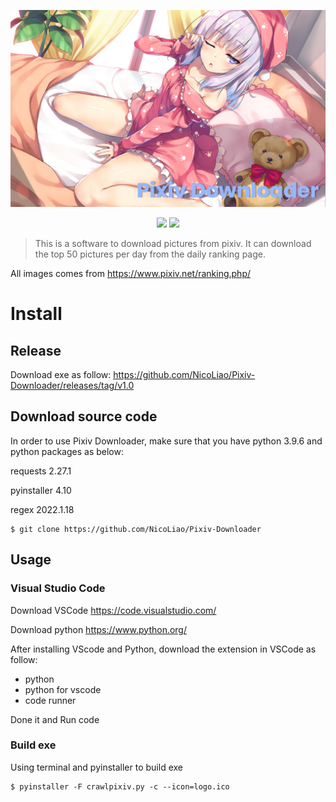 <p align=center>
<img target = "banner" src="https://github.com/NicoLiao/Pixiv-Downloader/blob/main/img/banner.png?raw=true">
</p>

<p align=center>
<a target="badge" href="https://github.com/NicoLiao/Pixiv-Downloader" title="python version"><img src="https://img.shields.io/badge/python-v3.9.6-blue"></a>
<a target="badge" href="https://github.com/NicoLiao/Pixiv-Downloader" title="windows badge"><img src="https://img.shields.io/badge/Windows-0078D6?style=for-the-badge&logo=windows&logoColor=white" width=85/></a>  
</p>

>This is a software to download pictures from pixiv. It can download the top 50 pictures per day from the daily ranking page.

All images comes from https://www.pixiv.net/ranking.php/

# Install
## Release 
Download exe as follow: https://github.com/NicoLiao/Pixiv-Downloader/releases/tag/v1.0


## Download source code
In order to use Pixiv Downloader, make sure that you have python 3.9.6 and python packages as below:

requests 2.27.1

pyinstaller 4.10

regex 2022.1.18

```
$ git clone https://github.com/NicoLiao/Pixiv-Downloader
```
## Usage
### Visual Studio Code
Download VSCode https://code.visualstudio.com/

Download python https://www.python.org/

After installing VScode and Python, download the extension in VSCode as follow:
* python
* python for vscode
* code runner

Done it and Run code

### Build exe
Using terminal and pyinstaller to build exe
```
$ pyinstaller -F crawlpixiv.py -c --icon=logo.ico
```
